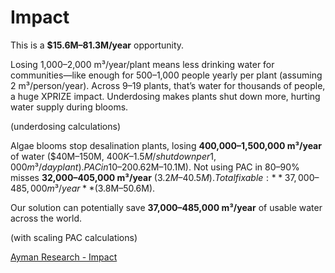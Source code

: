 # Impact

This is a **$15.6M–81.3M/year** opportunity.

Losing 1,000–2,000 m³/year/plant means less drinking water for communities—like enough for 500–1,000 people yearly per plant (assuming 2 m³/person/year). Across 9–19 plants, that’s water for thousands of people, a huge XPRIZE impact. Underdosing makes plants shut down more, hurting water supply during blooms.

(underdosing calculations)

Algae blooms stop desalination plants, losing **400,000–1,500,000 m³/year** of water ($40M–150M, $400K–1.5M/shutdown per 1,000 m³/day plant). PAC in 10–20% of plants saves **800–4,500 m³/shutdown**, but manual dosing loses **5,000–80,000 m³/year** ($0.62M–10.1M). Not using PAC in 80–90% misses **32,000–405,000 m³/year** ($3.2M–40.5M). Total fixable: **37,000–485,000 m³/year** ($3.8M–50.6M).

Our solution can potentially save **37,000–485,000 m³/year** of usable water across the world.

(with scaling PAC calculations)

[Ayman Research - Impact](Impact/Ayman%20Research%20-%20Impact%20296a34d0b033800eb588ec59961a6341.md)